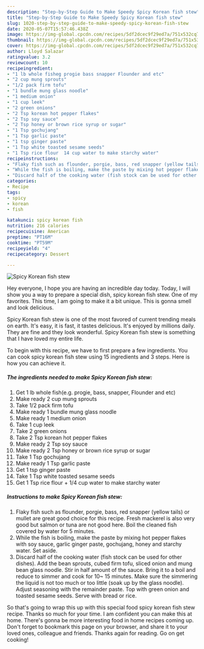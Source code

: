 ```yaml
---
description: "Step-by-Step Guide to Make Speedy Spicy Korean fish stew"
title: "Step-by-Step Guide to Make Speedy Spicy Korean fish stew"
slug: 1020-step-by-step-guide-to-make-speedy-spicy-korean-fish-stew
date: 2020-05-07T15:57:46.438Z
image: https://img-global.cpcdn.com/recipes/5df2dcec9f29ed7a/751x532cq70/spicy-korean-fish-stew-recipe-main-photo.jpg
thumbnail: https://img-global.cpcdn.com/recipes/5df2dcec9f29ed7a/751x532cq70/spicy-korean-fish-stew-recipe-main-photo.jpg
cover: https://img-global.cpcdn.com/recipes/5df2dcec9f29ed7a/751x532cq70/spicy-korean-fish-stew-recipe-main-photo.jpg
author: Lloyd Salazar
ratingvalue: 3.2
reviewcount: 10
recipeingredient:
- "1 lb whole fisheg progie bass snapper Flounder and etc"
- "2 cup mung sprouts"
- "1/2 pack firm tofu"
- "1 bundle mung glass noodle"
- "1 medium onion"
- "1 cup leek"
- "2 green onions"
- "2 Tsp korean hot pepper flakes"
- "2 Tsp soy sauce"
- "2 Tsp honey or brown rice syrup or sugar"
- "1 Tsp gochujang"
- "1 Tsp garlic paste"
- "1 tsp ginger paste"
- "1 Tsp white toasted sesame seeds"
- "1 Tsp rice flour  14 cup water to make starchy water"
recipeinstructions:
- "Flaky fish such as flounder, porgie, bass, red snapper (yellow tails) or mullet are great good choice for this recipe. Fresh mackerel is also very good but salmon or tuna are not good here. Boil the cleaned fish covered by water for 5 minutes."
- "While the fish is boiling, make the paste by mixing hot pepper flakes with soy sauce, garlic ginger paste, gochujang, honey and starchy water. Set aside."
- "Discard half of the cooking water (fish stock can be used for other dishes). Add the bean sprouts, cubed firm tofu, sliced onion and mung bean glass noodle. Stir in half amount of the sauce. Bring it to a boil and reduce to simmer and cook for 10~ 15 minutes. Make sure the simmering the liquid is not too much or too little (soak up by the glass noodle). Adjust seasoning with the remainder paste. Top with green onion and toasted sesame seeds. Serve with bread or rice."
categories:
- Recipe
tags:
- spicy
- korean
- fish

katakunci: spicy korean fish 
nutrition: 216 calories
recipecuisine: American
preptime: "PT16M"
cooktime: "PT59M"
recipeyield: "4"
recipecategory: Dessert

---
```



![Spicy Korean fish stew](https://img-global.cpcdn.com/recipes/5df2dcec9f29ed7a/751x532cq70/spicy-korean-fish-stew-recipe-main-photo.jpg)

Hey everyone, I hope you are having an incredible day today. Today, I will show you a way to prepare a special dish, spicy korean fish stew. One of my favorites. This time, I am going to make it a bit unique. This is gonna smell and look delicious.



Spicy Korean fish stew is one of the most favored of current trending meals on earth. It's easy, it is fast, it tastes delicious. It's enjoyed by millions daily. They are fine and they look wonderful. Spicy Korean fish stew is something that I have loved my entire life.


To begin with this recipe, we have to first prepare a few ingredients. You can cook spicy korean fish stew using 15 ingredients and 3 steps. Here is how you can achieve it.

<!--inarticleads1-->

##### The ingredients needed to make Spicy Korean fish stew:

1. Get 1 lb whole fish(e.g. progie, bass, snapper, Flounder and etc)
1. Make ready 2 cup mung sprouts
1. Take 1/2 pack firm tofu
1. Make ready 1 bundle mung glass noodle
1. Make ready 1 medium onion
1. Take 1 cup leek
1. Take 2 green onions
1. Take 2 Tsp korean hot pepper flakes
1. Make ready 2 Tsp soy sauce
1. Make ready 2 Tsp honey or brown rice syrup or sugar
1. Take 1 Tsp gochujang
1. Make ready 1 Tsp garlic paste
1. Get 1 tsp ginger paste
1. Take 1 Tsp white toasted sesame seeds
1. Get 1 Tsp rice flour + 1/4 cup water to make starchy water




<!--inarticleads2-->

##### Instructions to make Spicy Korean fish stew:

1. Flaky fish such as flounder, porgie, bass, red snapper (yellow tails) or mullet are great good choice for this recipe. Fresh mackerel is also very good but salmon or tuna are not good here. Boil the cleaned fish covered by water for 5 minutes.
1. While the fish is boiling, make the paste by mixing hot pepper flakes with soy sauce, garlic ginger paste, gochujang, honey and starchy water. Set aside.
1. Discard half of the cooking water (fish stock can be used for other dishes). Add the bean sprouts, cubed firm tofu, sliced onion and mung bean glass noodle. Stir in half amount of the sauce. Bring it to a boil and reduce to simmer and cook for 10~ 15 minutes. Make sure the simmering the liquid is not too much or too little (soak up by the glass noodle). Adjust seasoning with the remainder paste. Top with green onion and toasted sesame seeds. Serve with bread or rice.




So that's going to wrap this up with this special food spicy korean fish stew recipe. Thanks so much for your time. I am confident you can make this at home. There's gonna be more interesting food in home recipes coming up. Don't forget to bookmark this page on your browser, and share it to your loved ones, colleague and friends. Thanks again for reading. Go on get cooking!
